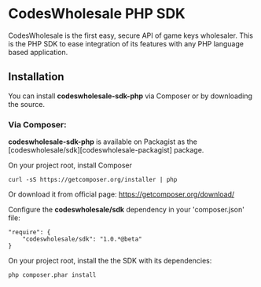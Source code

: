 # CodesWholesale PHP SDK
CodesWholesale is the first easy, secure API of game keys wholesaler. This is the PHP SDK to ease integration of its features with any PHP language based application.

## Installation
You can install **codeswholesale-sdk-php** via Composer or by downloading the source.

### Via Composer:

**codeswholesale-sdk-php** is available on Packagist as the [codeswholesale/sdk][codeswholesale-packagist] package.

On your project root, install Composer

    curl -sS https://getcomposer.org/installer | php
	
Or download it from official page: https://getcomposer.org/download/

Configure the **codeswholesale/sdk** dependency in your 'composer.json' file:

    "require": {
        "codeswholesale/sdk": "1.0.*@beta"
    }

On your project root, install the the SDK with its dependencies:

    php composer.phar install